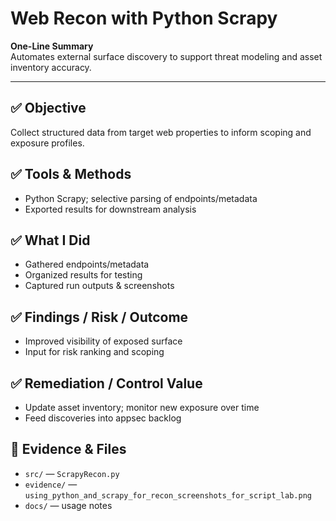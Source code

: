 # Web Recon with Python Scrapy

**One-Line Summary**  
Automates external surface discovery to support threat modeling and asset inventory accuracy.

---

## ✅ Objective
Collect structured data from target web properties to inform scoping and exposure profiles.

## ✅ Tools & Methods
- Python Scrapy; selective parsing of endpoints/metadata
- Exported results for downstream analysis

## ✅ What I Did
- Gathered endpoints/metadata
- Organized results for testing
- Captured run outputs & screenshots

## ✅ Findings / Risk / Outcome
- Improved visibility of exposed surface
- Input for risk ranking and scoping

## ✅ Remediation / Control Value
- Update asset inventory; monitor new exposure over time
- Feed discoveries into appsec backlog

## 📁 Evidence & Files
- `src/` — `ScrapyRecon.py`
- `evidence/` — `using_python_and_scrapy_for_recon_screenshots_for_script_lab.png`
- `docs/` — usage notes
